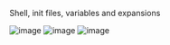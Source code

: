 Shell, init files, variables and expansions


![image](https://user-images.githubusercontent.com/43811277/188758324-38962f39-d35f-49cf-a075-eef314ad915e.png)
![image](https://user-images.githubusercontent.com/43811277/188758623-f93feb1c-12be-4c44-9aea-c87e65c97d0e.png)
![image](https://user-images.githubusercontent.com/43811277/188758713-5bdca32b-a58e-44eb-ad29-a1f88fefe63c.png)
